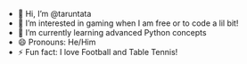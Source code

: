 - 👋 Hi, I’m @taruntata
- 👀 I’m interested in gaming when I am free or to code a lil bit!
- 🌱 I’m currently learning advanced Python concepts
- 😄 Pronouns: He/Him
- ⚡ Fun fact: I love Football and Table Tennis!

<!---
taruntata/taruntata is a ✨ special ✨ repository because its `README.md` (this file) appears on your GitHub profile.
You can click the Preview link to take a look at your changes.
--->
